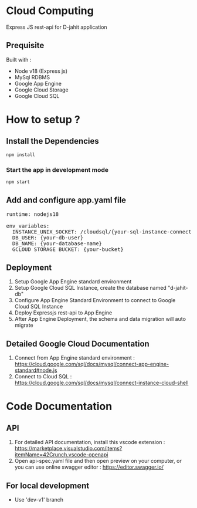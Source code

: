 # Cloud Computing

Express JS rest-api for D-jahit application

## Prequisite

Built with :

- Node v18 (Express js)
- MySql RDBMS
- Google App Engine
- Google Cloud Storage
- Google Cloud SQL

# How to setup ?

## Install the Dependencies

```bash
npm install
```

### Start the app in development mode

```bash
npm start
```

## Add and configure app.yaml file

<pre>
runtime: nodejs18

env_variables:
  INSTANCE_UNIX_SOCKET: /cloudsql/{your-sql-instance-connection-name}
  DB_USER: {your-db-user}
  DB_NAME: {your-database-name}
  GCLOUD_STORAGE_BUCKET: {your-bucket}
</pre>

## Deployment

1. Setup Google App Engine standard environment
2. Setup Google Cloud SQL Instance, create the database named "d-jahit-db"
3. Configure App Engine Standard Environment to connect to Google Cloud SQL Instance
4. Deploy Expressjs rest-api to App Engine
5. After App Engine Deployment, the schema and data migration will auto migrate

## Detailed Google Cloud Documentation

1. Connect from App Engine standard environment : https://cloud.google.com/sql/docs/mysql/connect-app-engine-standard#node.js
2. Connect to Cloud SQL : https://cloud.google.com/sql/docs/mysql/connect-instance-cloud-shell

# Code Documentation

## API

1. For detailed API documentation, install this vscode extension : https://marketplace.visualstudio.com/items?itemName=42Crunch.vscode-openapi
2. Open api-spec.yaml file and then open preview on your computer, or you can use online swagger editor : https://editor.swagger.io/

## For local development

- Use 'dev-v1' branch
